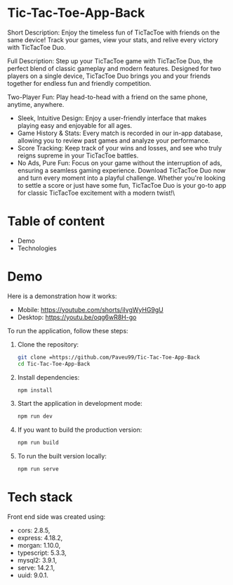 # Tic-Tac-Toe-App-Back

Short Description:
Enjoy the timeless fun of TicTacToe with friends on the same device! Track your games, view your stats, and relive every victory with TicTacToe Duo.

Full Description:
Step up your TicTacToe game with TicTacToe Duo, the perfect blend of classic gameplay and modern features. Designed for two players on a single device, TicTacToe Duo brings you and your friends together for endless fun and friendly competition.

Two-Player Fun: Play head-to-head with a friend on the same phone, anytime, anywhere.
- Sleek, Intuitive Design: Enjoy a user-friendly interface that makes playing easy and enjoyable for all ages.
- Game History & Stats: Every match is recorded in our in-app database, allowing you to review past games and analyze your performance.
- Score Tracking: Keep track of your wins and losses, and see who truly reigns supreme in your TicTacToe battles.
- No Ads, Pure Fun: Focus on your game without the interruption of ads, ensuring a seamless gaming experience.
Download TicTacToe Duo now and turn every moment into a playful challenge. Whether you're looking to settle a score or just have some fun, TicTacToe Duo is your go-to app for classic TicTacToe excitement with a modern twist!\

# Table of content
- Demo
- Technologies

# Demo
Here is a demonstration how it works:
- Mobile: https://youtube.com/shorts/iIvgWyHG9gU
- Desktop: https://youtu.be/oqg6wR8H-go

To run the application, follow these steps:

1. Clone the repository:
    ```bash
    git clone =https://github.com/Paveu99/Tic-Tac-Toe-App-Back
    cd Tic-Tac-Toe-App-Back
    ```

2. Install dependencies:
    ```bash
    npm install
    ```

3. Start the application in development mode:
    ```bash
    npm run dev
    ```

4. If you want to build the production version:
    ```bash
    npm run build
    ```

5. To run the built version locally:
    ```bash
    npm run serve
    ```

# Tech stack
Front end side was created using:
- cors: 2.8.5,
- express: 4.18.2,
- morgan: 1.10.0,
- typescript: 5.3.3,
- mysql2: 3.9.1,
- serve: 14.2.1,
- uuid: 9.0.1.
